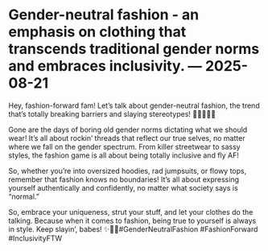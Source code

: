 # Gender-neutral fashion - an emphasis on clothing that transcends traditional gender norms and embraces inclusivity. — 2025-08-21

Hey, fashion-forward fam! Let’s talk about gender-neutral fashion, the trend that’s totally breaking barriers and slaying stereotypes! 🌈💁‍♂️💁‍♀️

Gone are the days of boring old gender norms dictating what we should wear! It’s all about rockin’ threads that reflect our true selves, no matter where we fall on the gender spectrum. From killer streetwear to sassy styles, the fashion game is all about being totally inclusive and fly AF!

So, whether you’re into oversized hoodies, rad jumpsuits, or flowy tops, remember that fashion knows no boundaries! It’s all about expressing yourself authentically and confidently, no matter what society says is “normal.”

So, embrace your uniqueness, strut your stuff, and let your clothes do the talking. Because when it comes to fashion, being true to yourself is always in style. Keep slayin’, babes! ✨👑💅#GenderNeutralFashion #FashionForward #InclusivityFTW